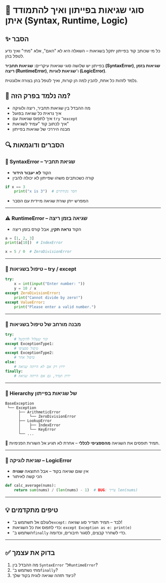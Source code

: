 
# 📘 סוגי שגיאות בפייתון ואיך להתמודד איתן (Syntax, Runtime, Logic)

## ✨ הסבר
כל מי שכותב קוד בפייתון יתקל בשגיאות – השאלה היא לא "האם", אלא "מתי" ואיך נדע לטפל בהן. 

בפייתון יש שלושה סוגי שגיאות עיקריים: **שגיאות תחביר (SyntaxError)**, **שגיאות בזמן ריצה (RuntimeError)**, ו־**שגיאות לוגיות (LogicError)**. 

נלמד לזהות כל אחת, להבין למה הן קורות, ואיך לטפל בהן בצורה אלגנטית.

## 🧠 מה נלמד בפרק הזה?
- מה ההבדל בין שגיאות תחביר, ריצה ולוגיקה
- איך נראית כל שגיאה בפועל
- איך לתפוס שגיאות עם `try` ו־`except`
- איך לכתוב קוד "עמיד לשגיאות"
- מבנה היררכי של שגיאות בפייתון

## 🔍 הסברים ודוגמאות

### 🔴 SyntaxError – שגיאת תחביר

- הקוד **לא יעבור הידור**
- קורה כשכותבים משהו שפייתון לא יכולה להבין

```python
if x == 3
    print("x is 3")  # חסר נקודתיים
````

* המפרש ייתן שורת שגיאה מיידית עם הסבר

---

### ⚠️ RuntimeError – שגיאה בזמן ריצה

* הקוד **נראה תקין**, אבל קורס בזמן ריצה

```python
a = [1, 2, 3]
print(a[10])  # IndexError
```

```python
x = 5 / 0  # ZeroDivisionError
```

---

### 🔁 טיפול בשגיאות – try / except

```python
try:
    x = int(input("Enter number: "))
    y = 10 / x
except ZeroDivisionError:
    print("Cannot divide by zero!")
except ValueError:
    print("Please enter a valid number.")
```

---

### 🔁 מבנה מורחב של טיפול בשגיאות

```python
try:
    # קוד שעלול להיכשל
except ExceptionType1:
    # טיפול ספציפי
except ExceptionType2:
    # טיפול אחר
else:
    # ירוץ רק אם לא הייתה שגיאה
finally:
    # ירוץ תמיד, גם אם הייתה שגיאה
```

---

### 🧠 Hierarchy של שגיאות בפייתון

```
BaseException
 └── Exception
      ├── ArithmeticError
      │    └── ZeroDivisionError
      ├── LookupError
      │    ├── IndexError
      │    └── KeyError
      └── ...
```

📌 תמיד תופסים את השגיאה **מהספציפי לכללי** – אחרת לא תגיע אל השורות הפנימיות.

---

### 🧪 שגיאת לוגיקה – LogicError

* אין שום שגיאה בקוד – אבל התוצאה **שגויה**
* הכי קשה לאיתור

```python
def calc_average(nums):
    return sum(nums) / (len(nums) - 1)  # BUG: צריך len(nums)
```

---

## 💡 טיפים מתקדמים

* לעולם אל תשתמש ב־`except:` לבד – תמיד תגדיר סוג שגיאה!
* כדי לתפוס את כל השגיאות: `except Exception as e: print(e)`
* השתמש ב־`finally` כדי לשחרר קבצים, לסגור חיבורים, וכדומה.

---

## ✅ בדוק את עצמך

1. מה ההבדל בין `SyntaxError` ל־`RuntimeError`?
2. מתי נשתמש ב־`finally`?
3. כיצד תזהה שגיאה לוגית בקוד שלך?
